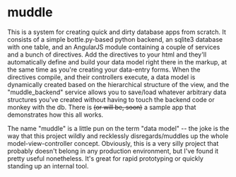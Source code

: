 # muddle

This is a system for creating quick and dirty database apps from scratch. It consists of a simple bottle.py-based python backend, an sqlite3 database with one table, and an AngularJS module containing a couple of services and a bunch of directives. Add the directives to your html and they'll automatically define and build your data model right there in the markup, at the same time as you're creating your data-entry forms. When the directives compile, and their controllers execute, a data model is dynamically created based on the hierarchical structure of the view, and the "muddle_backend" service allows you to save/load whatever arbitrary data structures you've created without having to touch the backend code or monkey with the db. There is ~~(or will be, soon)~~ a sample app that demonstrates how this all works. 

The name "muddle" is a little pun on the term "data model" -- the joke is the way that this project wildly and recklessly disregards/muddles up the whole model-view-controller concept. Obviously, this is a very silly project that probably doesn't belong in any production environment, but I've found it pretty useful nonetheless. It's great for rapid prototyping or quickly standing up an internal tool. 
